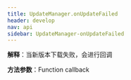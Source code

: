 ```yaml
---
title: UpdateManager.onUpdateFailed 
header: develop
nav: api
sidebar: UpdateManager-onUpdateFailed 
---
```

 

 

**解释**：当新版本下载失败，会进行回调

**方法参数**：Function callback


